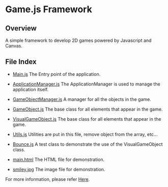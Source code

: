 ﻿Game.js Framework
=======

## Overview
A simple framework to develop 2D games powered by Javascript and Canvas.

## File Index
*	[Main.js](http://webdemos.sourceforge.net/jsplatformer3/out/symbols/src/Main.js.html)
The Entry point of the application.

*	[ApplicationManager.js](http://webdemos.sourceforge.net/jsplatformer3/out/symbols/src/ApplicationManager.js.html)
The ApplicationManager is used to manage the application itself.

*	[GameObjectManager.js](http://webdemos.sourceforge.net/jsplatformer3/out/symbols/src/GameObjectManager.js.html)
A manager for all the objects in the game.

*	[GameObject.js](http://webdemos.sourceforge.net/jsplatformer3/out/symbols/src/GameObject.js.html)
The base class for all elements that appear in the game.

*	[VisualGameObject.js](http://webdemos.sourceforge.net/jsplatformer3/out/symbols/src/VisualGameObject.js.html)
The base class for all elements that appear in the game.

*	[Utils.js](http://webdemos.sourceforge.net/jsplatformer3/out/symbols/src/Utils.js.html)
Utilities are put in this file, remove object from the array, etc...

*	[Bounce.js](http://webdemos.sourceforge.net/jsplatformer3/out/symbols/src/Bounce.js.html)
A test class to demonstrate the use of the VisualGameObject class.

*	[main.html](https://github.com/hustcalm/Game.js/blob/master/framework/main.html)
The HTML file for demonstration.

*	[smiley.jpg](https://github.com/hustcalm/Game.js/blob/master/framework/smiley.jpg)
The image file for demonstration.

For more information, please refer [Here](http://webdemos.sourceforge.net/jsplatformer3/out/files.html).

